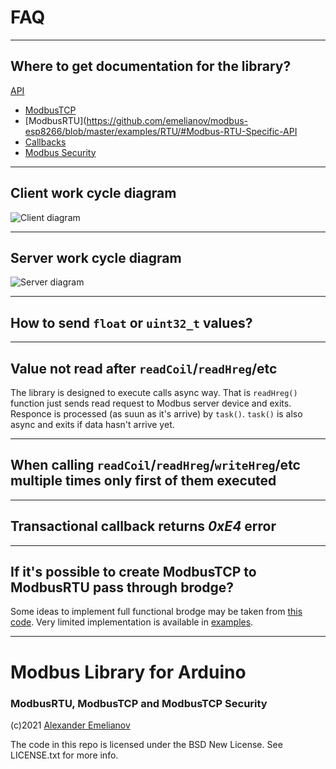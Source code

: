 # FAQ

---

## Where to get documentation for the library?

[API](API.md)
- [ModbusTCP](https://github.com/emelianov/modbus-esp8266/blob/master/examples/ESP-TCP)
- [ModbusRTU](https://github.com/emelianov/modbus-esp8266/blob/master/examples/RTU/#Modbus-RTU-Specific-API
- [Callbacks](https://github.com/emelianov/modbus-esp8266/blob/master/examples/Callback)
- [Modbus Security](https://github.com/emelianov/modbus-esp8266/blob/master/examples/TLS)

---

## Client work cycle diagram

![Client diagram](https://github.com/emelianov/modbus-esp8266/blob/master/resources/client.png)

---

## Server work cycle diagram 

![Server diagram](https://github.com/emelianov/modbus-esp8266/blob/master/resources/server.png)

---

## How to send `float` or `uint32_t` values?

---

## Value not read after `readCoil`/`readHreg`/etc

The library is designed to execute calls async way. That is `readHreg()` function just sends read request to Modbus server device and exits. Responce is processed (as suun as it's arrive) by `task()`. `task()` is also async and exits if data hasn't arrive yet.  

---

## When calling `readCoil`/`readHreg`/`writeHreg`/etc multiple times only first of them executed

---

## Transactional callback returns *0xE4* error

---

## If it's possible to create ModbusTCP to ModbusRTU pass through brodge?

Some ideas to implement full functional brodge may be taken from [this code](https://github.com/emelianov/modbus-esp8266/issues/101#issuecomment-755419095).
Very limited implementation is available in [examples](https://github.com/emelianov/modbus-esp8266/examples/bridge).

---

# Modbus Library for Arduino
### ModbusRTU, ModbusTCP and ModbusTCP Security

(c)2021 [Alexander Emelianov](mailto:a.m.emelianov@gmail.com)

The code in this repo is licensed under the BSD New License. See LICENSE.txt for more info.